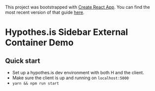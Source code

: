 This project was bootstrapped with [Create React App](https://github.com/facebookincubator/create-react-app).
You can find the most recent version of that guide [here](https://github.com/facebookincubator/create-react-app/blob/master/packages/react-scripts/template/README.md).

# Hypothes.is Sidebar External Container Demo

## Quick start

* Set up a hypothes.is dev environment with both H and the client.
* Make sure the client is up and running on `localhost:5000`
* `yarn && npm run start`